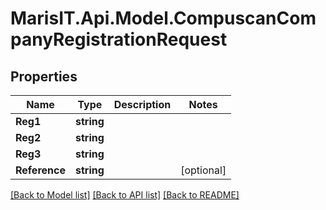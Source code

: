
# MarisIT.Api.Model.CompuscanCompanyRegistrationRequest

## Properties

Name | Type | Description | Notes
------------ | ------------- | ------------- | -------------
**Reg1** | **string** |  | 
**Reg2** | **string** |  | 
**Reg3** | **string** |  | 
**Reference** | **string** |  | [optional] 

[[Back to Model list]](../README.md#documentation-for-models)
[[Back to API list]](../README.md#documentation-for-api-endpoints)
[[Back to README]](../README.md)

